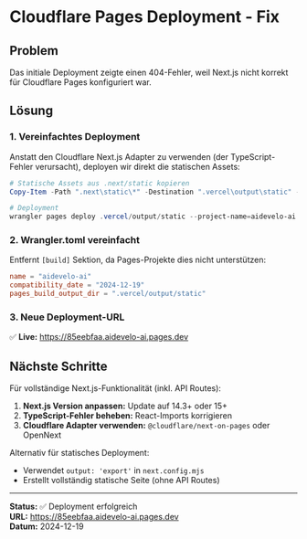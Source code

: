 # Cloudflare Pages Deployment - Fix

## Problem
Das initiale Deployment zeigte einen 404-Fehler, weil Next.js nicht korrekt für Cloudflare Pages konfiguriert war.

## Lösung

### 1. Vereinfachtes Deployment
Anstatt den Cloudflare Next.js Adapter zu verwenden (der TypeScript-Fehler verursacht), deployen wir direkt die statischen Assets:

```powershell
# Statische Assets aus .next/static kopieren
Copy-Item -Path ".next\static\*" -Destination ".vercel\output\static" -Recurse -Force

# Deployment
wrangler pages deploy .vercel/output/static --project-name=aidevelo-ai
```

### 2. Wrangler.toml vereinfacht
Entfernt `[build]` Sektion, da Pages-Projekte dies nicht unterstützen:

```toml
name = "aidevelo-ai"
compatibility_date = "2024-12-19"
pages_build_output_dir = ".vercel/output/static"
```

### 3. Neue Deployment-URL
✅ **Live:** https://85eebfaa.aidevelo-ai.pages.dev

## Nächste Schritte

Für vollständige Next.js-Funktionalität (inkl. API Routes):

1. **Next.js Version anpassen:** Update auf 14.3+ oder 15+
2. **TypeScript-Fehler beheben:** React-Imports korrigieren
3. **Cloudflare Adapter verwenden:** `@cloudflare/next-on-pages` oder OpenNext

Alternativ für statisches Deployment:
- Verwendet `output: 'export'` in `next.config.mjs`
- Erstellt vollständig statische Seite (ohne API Routes)

---

**Status:** ✅ Deployment erfolgreich  
**URL:** https://85eebfaa.aidevelo-ai.pages.dev  
**Datum:** 2024-12-19


